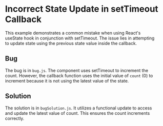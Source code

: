 # Incorrect State Update in setTimeout Callback
This example demonstrates a common mistake when using React's useState hook in conjunction with setTimeout.  The issue lies in attempting to update state using the previous state value inside the callback.

## Bug
The bug is in `bug.js`. The component uses setTimeout to increment the count. However, the callback function uses the initial value of `count` (0) to increment because it is not using the latest value of the state. 

## Solution
The solution is in `bugSolution.js`. It utilizes a functional update to access and update the latest value of count.  This ensures the count increments correctly.